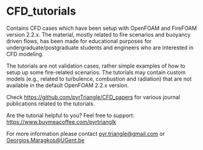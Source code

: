 # CFD_tutorials
Contains CFD cases which have been setup with OpenFOAM and FireFOAM version 2.2.x. The material, mostly related to fire scenarios and buoyancy driven flows, has been made for educational purposes for undergraduate/postgraduate students and engineers who are interested in CFD modeling. 

The tutorials are not validation cases, rather simple examples of how to setup up some fire-related scenarios. The tutorials may contain custom models (e.g., related to turbulence, combustion and radiation) that are not available in the default OpenFOAM 2.2.x version. 

Check https://github.com/pyrTriangle/CFD_papers for various journal publications related to the tutorials.

Are the tutorial helpful to you? Feel free to support: https://www.buymeacoffee.com/pyrtrianglk

For more information please contact pyr.triangle@gmail.com or Georgios.Maragkos@UGent.be
